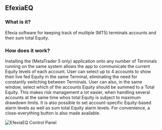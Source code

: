 ## EfexiaEQ

### What is it?
Efexia software for keeping track of multiple (MT5) terminals accounts and their sum total Equity.

### How does it work?
Installing the (MetaTrader 5 only) application onto any number of Terminals running on the same system allows the app to communicate the current Equity levels of each account. 
User can select up to 4 accounts to show their live fed Equity in the same Terminal, eliminating the need for constantly switching between Terminals. 
User can also, in the same window, select which of the accounts Equity should be summed to a Total Equity. This makes risk management a lot easier, when handling 
several accounts at the same time whos total Equity is subject to maximum drawdown limits. It is also possible to set account-specific Equity-based alarm levels 
as well as sum total Equity alarm levels. For convenience, a close-everything button is also made available.

![EfexiaEQ Control Panel](https://i.gyazo.com/a0ac36120c948fdd7a7dc3644455e2d4.png)
